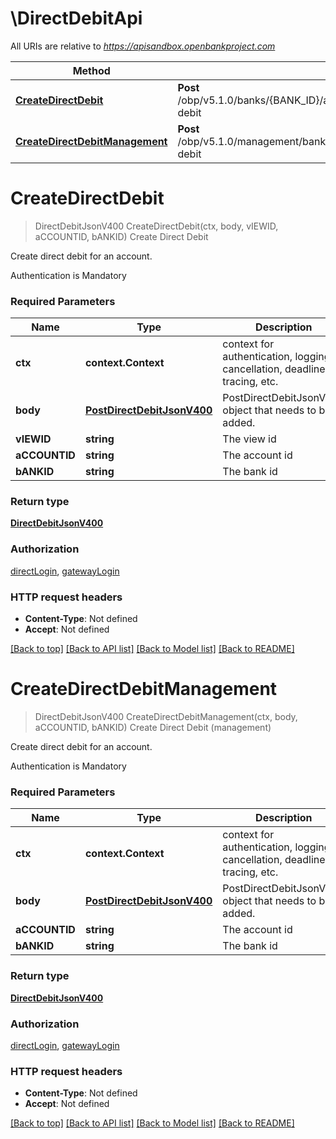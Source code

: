 # \DirectDebitApi

All URIs are relative to *https://apisandbox.openbankproject.com*

Method | HTTP request | Description
------------- | ------------- | -------------
[**CreateDirectDebit**](DirectDebitApi.md#CreateDirectDebit) | **Post** /obp/v5.1.0/banks/{BANK_ID}/accounts/{ACCOUNT_ID}/{VIEW_ID}/direct-debit | Create Direct Debit
[**CreateDirectDebitManagement**](DirectDebitApi.md#CreateDirectDebitManagement) | **Post** /obp/v5.1.0/management/banks/{BANK_ID}/accounts/{ACCOUNT_ID}/direct-debit | Create Direct Debit (management)


# **CreateDirectDebit**
> DirectDebitJsonV400 CreateDirectDebit(ctx, body, vIEWID, aCCOUNTID, bANKID)
Create Direct Debit

<p>Create direct debit for an account.</p><p>Authentication is Mandatory</p>

### Required Parameters

Name | Type | Description  | Notes
------------- | ------------- | ------------- | -------------
 **ctx** | **context.Context** | context for authentication, logging, cancellation, deadlines, tracing, etc.
  **body** | [**PostDirectDebitJsonV400**](PostDirectDebitJsonV400.md)| PostDirectDebitJsonV400 object that needs to be added. | 
  **vIEWID** | **string**| The view id | 
  **aCCOUNTID** | **string**| The account id | 
  **bANKID** | **string**| The bank id | 

### Return type

[**DirectDebitJsonV400**](DirectDebitJsonV400.md)

### Authorization

[directLogin](../README.md#directLogin), [gatewayLogin](../README.md#gatewayLogin)

### HTTP request headers

 - **Content-Type**: Not defined
 - **Accept**: Not defined

[[Back to top]](#) [[Back to API list]](../README.md#documentation-for-api-endpoints) [[Back to Model list]](../README.md#documentation-for-models) [[Back to README]](../README.md)

# **CreateDirectDebitManagement**
> DirectDebitJsonV400 CreateDirectDebitManagement(ctx, body, aCCOUNTID, bANKID)
Create Direct Debit (management)

<p>Create direct debit for an account.</p><p>Authentication is Mandatory</p>

### Required Parameters

Name | Type | Description  | Notes
------------- | ------------- | ------------- | -------------
 **ctx** | **context.Context** | context for authentication, logging, cancellation, deadlines, tracing, etc.
  **body** | [**PostDirectDebitJsonV400**](PostDirectDebitJsonV400.md)| PostDirectDebitJsonV400 object that needs to be added. | 
  **aCCOUNTID** | **string**| The account id | 
  **bANKID** | **string**| The bank id | 

### Return type

[**DirectDebitJsonV400**](DirectDebitJsonV400.md)

### Authorization

[directLogin](../README.md#directLogin), [gatewayLogin](../README.md#gatewayLogin)

### HTTP request headers

 - **Content-Type**: Not defined
 - **Accept**: Not defined

[[Back to top]](#) [[Back to API list]](../README.md#documentation-for-api-endpoints) [[Back to Model list]](../README.md#documentation-for-models) [[Back to README]](../README.md)

